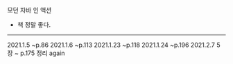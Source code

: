 모던 자바 인 액션 

- 책 정말 좋다. 




---
2021.1.5 ~p.86
2021.1.6 ~p.113
2021.1.23 ~p.118
2021.1.24 ~p.196
2021.2.7 5장 ~ p.175 정리 again 